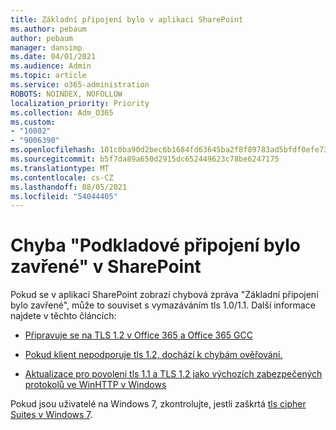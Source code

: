 ```yaml
---
title: Základní připojení bylo v aplikaci SharePoint
ms.author: pebaum
author: pebaum
manager: dansimp
ms.date: 04/01/2021
ms.audience: Admin
ms.topic: article
ms.service: o365-administration
ROBOTS: NOINDEX, NOFOLLOW
localization_priority: Priority
ms.collection: Adm_O365
ms.custom:
- "10802"
- "9006390"
ms.openlocfilehash: 101c0ba90d2bec6b1684fd63645ba2f8f89783ad5bfdf0efe739d31dfd951f66
ms.sourcegitcommit: b5f7da89a650d2915dc652449623c78be6247175
ms.translationtype: MT
ms.contentlocale: cs-CZ
ms.lasthandoff: 08/05/2021
ms.locfileid: "54044405"
---
```

# <a name="the-underlying-connection-was-closed-error-in-sharepoint"></a>Chyba "Podkladové připojení bylo zavřené" v SharePoint

Pokud se v aplikaci SharePoint zobrazí chybová zpráva "Základní připojení bylo zavřené", může to souviset s vymazáváním tls 1.0/1.1. Další informace najdete v těchto článcích:

- [Připravuje se na TLS 1.2 v Office 365 a Office 365 GCC](/microsoft-365/compliance/prepare-tls-1.2-in-office-365)

- [Pokud klient nepodporuje tls 1.2, dochází k chybám ověřování.](https://review.docs.microsoft.com/sharepoint/troubleshoot/administration/authentication-errors-tls12-support)

- [Aktualizace pro povolení tls 1.1 a TLS 1.2 jako výchozích zabezpečených protokolů ve WinHTTP v Windows](https://support.microsoft.com/topic/update-to-enable-tls-1-1-and-tls-1-2-as-default-secure-protocols-in-winhttp-in-windows-c4bd73d2-31d7-761e-0178-11268bb10392)

Pokud jsou uživatelé na Windows 7, zkontrolujte, jestli zaškrtá [tls cipher Suites v Windows 7](/windows/win32/secauthn/tls-cipher-suites-in-windows-7).